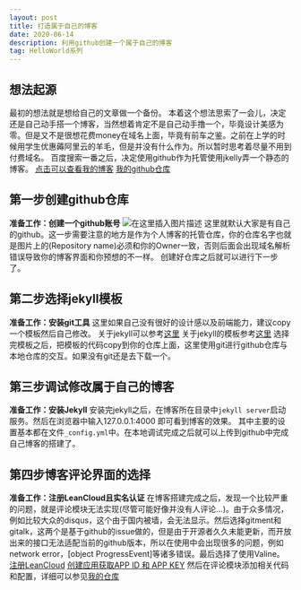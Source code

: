 ```yaml
---
layout: post
title: 打造属于自己的博客
date: 2020-06-14
description: 利用github创建一个属于自己的博客
tag: HelloWorld系列
---
```


## 想法起源
最初的想法就是想给自己的文章做一个备份。
本着这个想法思索了一会儿，决定还是自己动手搭一个博客，当然想着肯定不是自己动手撸一个，毕竟设计美感为零。但是又不是很想花费money在域名上面，毕竟有前车之鉴。之前在上学的时候用学生优惠薅阿里云的羊毛，但是并没有什么作为。所以暂时思考着尽量不用到付费域名。
百度搜索一番之后，决定使用github作为托管使用jkelly弄一个静态的博客。
[点击可以查看我的博客](https://zhanglinhahaha.github.io/)
[我的github仓库](https://github.com/zhanglinhahaha/zhanglinhahaha.github.io)
## 第一步创建github仓库
**准备工作：创建一个github账号**
![在这里插入图片描述](https://img-blog.csdnimg.cn/20200614135752220.png?x-oss-process=image/watermark,type_ZmFuZ3poZW5naGVpdGk,shadow_10,text_aHR0cHM6Ly9ibG9nLmNzZG4ubmV0L3FxXzQyNjg1MDEy,size_16,color_FFFFFF,t_70)
这里就默认大家是有自己的github。这一步需要注意的地方是作为个人博客的托管仓库，你的仓库名字也就是图片上的(Repository name)必须和你的Owner一致，否则后面会出现域名解析错误导致你的博客界面和你预想的不一样。
创建好仓库之后就可以进行下一步了。
## 第二步选择jekyll模板
**准备工作：安装git工具**
这里如果自己没有很好的设计感以及前端能力，建议copy一个模板然后自己修改。
关于jekyll可以参考[这里](http://jekyllcn.com/docs/home/)
关于jekyll的模板参考[这里](http://jekyllthemes.org/)
选择完模板之后，把模板的代码copy到你的仓库上面，这里使用git进行github仓库与本地仓库的交互。如果没有git还是去下载一个。

## 第三步调试修改属于自己的博客
**准备工作：安装Jekyll**
安装完jekyll之后，在博客所在目录中`jekyll server`启动服务。然后在浏览器中输入127.0.0.1:4000 即可看到博客的效果。
其中主要的设置基本都在文件` _config.yml `中。在本地调试完成之后就可以上传到github中完成自己博客的搭建了。

## 第四步博客评论界面的选择
**准备工作：注册LeanCloud且实名认证**
在博客搭建完成之后，发现一个比较严重的问题，就是评论模块无法实现(尽管可能好像并没有人评论...)。由于众多情况，例如比较大众的disqus，这个由于国内被墙，会无法显示。然后选择gitment和gitalk，这两个是基于github的issue做的，但是由于开源者久久未能更新，而开放出来的接口无法适配当前的github版本，所以在使用中会出现很多的问题，例如network error，[object ProgressEvent]等诸多错误。最后选择了使用Valine。
[注册LeanCloud](https://leancloud.cn/dashboard/login.html#/signup)
[创建应用获取APP ID 和 APP KEY](https://leancloud.cn/dashboard/applist.html#/newapp)
然后在评论模块添加相关代码和配置，详细可以参见[我的仓库](https://github.com/zhanglinhahaha/zhanglinhahaha.github.io)